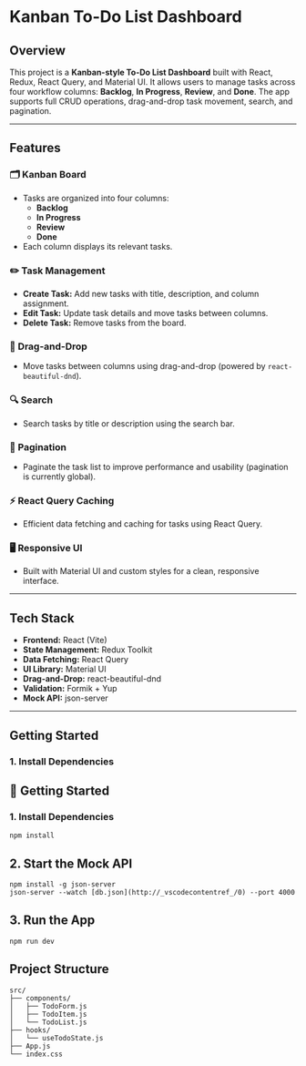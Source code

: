 # Kanban To-Do List Dashboard

## Overview

This project is a **Kanban-style To-Do List Dashboard** built with React, Redux, React Query, and Material UI. It allows users to manage tasks across four workflow columns: **Backlog**, **In Progress**, **Review**, and **Done**. The app supports full CRUD operations, drag-and-drop task movement, search, and pagination.

---

## Features

### 🗂️ Kanban Board

- Tasks are organized into four columns:
  - **Backlog**
  - **In Progress**
  - **Review**
  - **Done**
- Each column displays its relevant tasks.

### ✏️ Task Management

- **Create Task:** Add new tasks with title, description, and column assignment.
- **Edit Task:** Update task details and move tasks between columns.
- **Delete Task:** Remove tasks from the board.

### 🔄 Drag-and-Drop

- Move tasks between columns using drag-and-drop (powered by `react-beautiful-dnd`).

### 🔍 Search

- Search tasks by title or description using the search bar.

### 📄 Pagination

- Paginate the task list to improve performance and usability (pagination is currently global).

### ⚡ React Query Caching

- Efficient data fetching and caching for tasks using React Query.

### 🖥️ Responsive UI

- Built with Material UI and custom styles for a clean, responsive interface.

---

## Tech Stack

- **Frontend:** React (Vite)
- **State Management:** Redux Toolkit
- **Data Fetching:** React Query
- **UI Library:** Material UI
- **Drag-and-Drop:** react-beautiful-dnd
- **Validation:** Formik + Yup
- **Mock API:** json-server

---

## Getting Started

### 1. Install Dependencies

## 🚀 Getting Started

### 1. Install Dependencies

```
npm install
```

## 2. Start the Mock API

```
npm install -g json-server
json-server --watch [db.json](http://_vscodecontentref_/0) --port 4000
```

## 3. Run the App

```
npm run dev
```

## Project Structure

```
src/
├── components/
│   ├── TodoForm.js
│   ├── TodoItem.js
│   └── TodoList.js
├── hooks/
│   └── useTodoState.js
├── App.js
└── index.css
```

